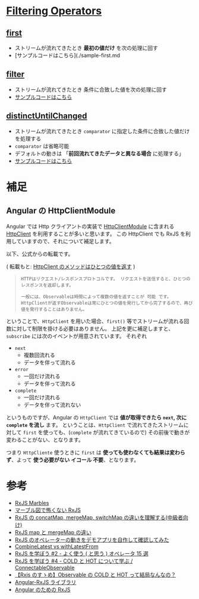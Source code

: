 # [Filtering Operators](https://rxjs.dev/guide/operators#filtering-operators)
  
## [first](https://rxjs.dev/api/operators/first)

- ストリームが流れてきたとき **最初の値だけ** を次の処理に回す
- [サンプルコードはこちら](./sample-first.md

## [filter](https://rxjs.dev/api/index/function/filter)

- ストリームが流れてきたとき 条件に合致した値を次の処理に回す
- [サンプルコードはこちら](./sample-filter.md)

## [distinctUntilChanged](https://rxjs.dev/api/index/function/distinctUntilChanged)

- ストリームが流れてきたとき `comparator` に指定した条件に合致した値だけを処理する
- `comparator` は省略可能
- デフォルトの動きは 「**前回流れてきたデータと異なる場合** に処理する」
- [サンプルコードはこちら](./sample-distinctUntilChanged.md)

# 補足

## Angular の HttpClientModule

Angular では Http クライアントの実装で [HttpClientModule](https://angular.jp/api/common/http/HttpClientModule) に含まれる [HttpClient](https://angular.jp/api/common/http/HttpClient) を利用することが多いと思います。
この HttpClient でも RxJS を利用していますので、それについて補足します。

以下、公式からの転載です。

( 転載もと: [HttpClient のメソッドはひとつの値を返す](https://angular.jp/tutorial/toh-pt6#httpclient%E3%81%AE%E3%83%A1%E3%82%BD%E3%83%83%E3%83%89%E3%81%AF%E3%81%B2%E3%81%A8%E3%81%A4%E3%81%AE%E5%80%A4%E3%82%92%E8%BF%94%E3%81%99) )

> ```text
> HTTPはリクエスト/レスポンスプロトコルです。 リクエストを送信すると、ひとつのレスポンスを返却します。
>
> 一般には、Observableは時間によって複数の値を返すことが 可能 です。 HttpClientが返すObservableは常にひとつの値を発行してから完了するので、再び値を発行することはありません。
> ```

ということで、`HttpClient` を用いた場合、`first()` 等でストリームが流れる回数に対して制限を掛ける必要はありません。
上記を更に補足しますと、 `subscribe` には次のイベントが用意されています。
それぞれ

- `next`
  - 複数回流れる
  - データを伴って流れる
- `error`
  - 一回だけ流れる
  - データを伴って流れる
- `complete`
  - 一回だけ流れる
  - データを伴って流れない

というものですが、Angular の `HttpClient` では **値が取得できたら `next`, 次に `complete` を流し** ます。
ということは、`HttpClient` で流れてきたストリームに対して `first` を使っても、(`complete` が流れてきているので) その前後で動きが変わることがない、となります。

つまり `HttpCliente` 使うときに `first` は **使っても使わなくても結果は変わらず**、よって  **使う必要がない イコール 不要**、となります。

# 参考

- [RxJS Marbles](https://rxmarbles.com/)
- [マーブル図で怖くない RxJS](https://www.slideshare.net/bitbankink/rxjs-159715695)
- [RxJS の concatMap, mergeMap, switchMap の違いを理解する(中級者向け)](https://qiita.com/ovrmrw/items/b45d7bf29c8d29415bd7)
- [RxJS map と mergeMap の違い](https://zenn.dev/shrek13/articles/rxjs-map-mergemap)
- [RxJS のオペレーターの動きをデモアプリを自作して確認してみた](<https://note.com/shift_tech/n/n7643a684e947#map()>)
- [CombineLatest vs withLatestFrom](https://medium.com/@vinothinikings/combinelatest-vs-withlatestfrom-5003377b766f)
- [RxJS を学ぼう #2 - よく使う ( と思う ) オペレータ 15 選](https://blog.recruit.co.jp/rmp/front-end/post-11475/)
- [RxJS を学ぼう #4 - COLD と HOT について学ぶ / ConnectableObservable](https://blog.recruit.co.jp/rmp/front-end/post-11558/)
- [【Rxjs のすゝめ】Observable の COLD と HOT って結局なんなの？](https://deep.tacoskingdom.com/blog/25)
- [Angular-RxJS ライブラリ](https://angular.jp/guide/rx-library#rxjs-%E3%83%A9%E3%82%A4%E3%83%96%E3%83%A9%E3%83%AA)
- [Angular のための RxJS](https://learn-rxjs-for-angular.info/)
